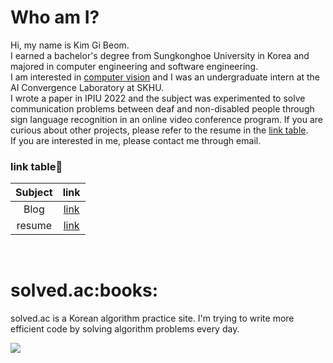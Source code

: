 <h1>Who am I?</h1>

Hi, my name is Kim Gi Beom.  
I earned a bachelor's degree from Sungkonghoe University in Korea and majored in computer engineering and software engineering.  
I am interested in <u>computer vision</u> and I was an undergraduate intern at the AI Convergence Laboratory at SKHU.  
I wrote a paper in IPIU 2022 and the subject was experimented to solve communication problems between deaf and non-disabled people through sign language recognition in an online video conference program. If you are curious about other projects, please refer to the resume in the <u>link table</u>.  
If you are interested in me, please contact me through email.
<br>
<h3>link table🔗</h3>

|Subject|link|
|:--:|:--:|  
|Blog|<a href="https://developnote.tistory.com/">link</a>|
|resume|<a href="https://horaeng.notion.site/845d9aed48094697b9c71e521e45eb36">link</a>|

<br>

<h1>solved.ac:books:</h1>

solved.ac is a Korean algorithm practice site. I'm trying to write more efficient code by solving algorithm problems every day.

 <img src="http://mazandi.herokuapp.com/api?handle=gibum1228&theme=cold"/>

